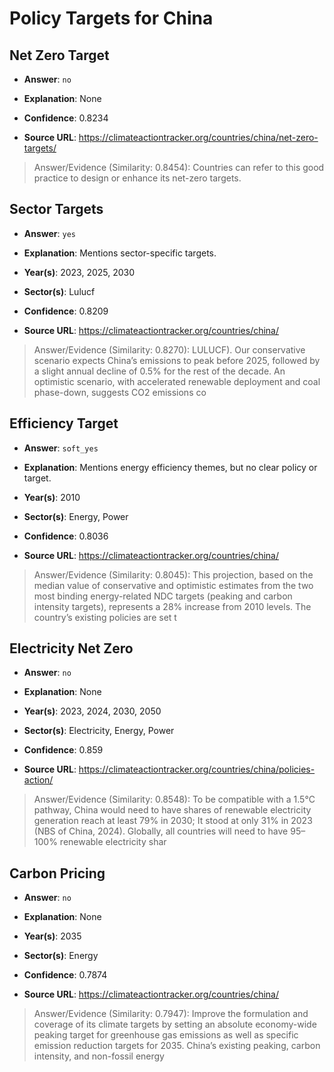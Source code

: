 # Policy Targets for China


## Net Zero Target

- **Answer**: `no`

- **Explanation**: None

- **Confidence**: 0.8234

- **Source URL**: https://climateactiontracker.org/countries/china/net-zero-targets/

> Answer/Evidence (Similarity: 0.8454): Countries can refer to this good practice to design or enhance its net-zero targets.


## Sector Targets

- **Answer**: `yes`

- **Explanation**: Mentions sector-specific targets.

- **Year(s)**: 2023, 2025, 2030

- **Sector(s)**: Lulucf

- **Confidence**: 0.8209

- **Source URL**: https://climateactiontracker.org/countries/china/

> Answer/Evidence (Similarity: 0.8270): LULUCF). Our conservative scenario expects China’s emissions to peak before 2025, followed by a slight annual decline of 0.5% for the rest of the decade. An optimistic scenario, with accelerated renewable deployment and coal phase-down, suggests CO2 emissions co


## Efficiency Target

- **Answer**: `soft_yes`

- **Explanation**: Mentions energy efficiency themes, but no clear policy or target.

- **Year(s)**: 2010

- **Sector(s)**: Energy, Power

- **Confidence**: 0.8036

- **Source URL**: https://climateactiontracker.org/countries/china/

> Answer/Evidence (Similarity: 0.8045): This projection, based on the median value of conservative and optimistic estimates from the two most binding energy-related NDC targets (peaking and carbon intensity targets), represents a 28% increase from 2010 levels. The country’s existing policies are set t


## Electricity Net Zero

- **Answer**: `no`

- **Explanation**: None

- **Year(s)**: 2023, 2024, 2030, 2050

- **Sector(s)**: Electricity, Energy, Power

- **Confidence**: 0.859

- **Source URL**: https://climateactiontracker.org/countries/china/policies-action/

> Answer/Evidence (Similarity: 0.8548): To be compatible with a 1.5°C pathway, China would need to have shares of renewable electricity generation reach at least 79% in 2030; It stood at only 31% in 2023 (NBS of China, 2024). Globally, all countries will need to have 95–100% renewable electricity shar


## Carbon Pricing

- **Answer**: `no`

- **Explanation**: None

- **Year(s)**: 2035

- **Sector(s)**: Energy

- **Confidence**: 0.7874

- **Source URL**: https://climateactiontracker.org/countries/china/

> Answer/Evidence (Similarity: 0.7947): Improve the formulation and coverage of its climate targets by setting an absolute economy-wide peaking target for greenhouse gas emissions as well as specific emission reduction targets for 2035. China’s existing peaking, carbon intensity, and non-fossil energy
